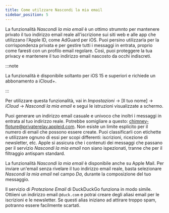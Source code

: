 ```yaml
---
title: Come utilzzare Nascondi la mia email
sidebar_position: 5
---
```


La funzionalità *Nascondi la mia email* è un ottimo strumnto per mantenere privato il tuo indirizzo email reale all'iscrizione sui siti web e alle app che utilizzano l'Apple ID, come AdGuard per iOS. Puoi persino utilizzarla per la corrispondenza privata e per gestire tutti i messaggi in entrata, proprio come faresti con un profilo email regolare. Così, puoi proteggere la tua privacy e mantenere il tuo indirizzo email nascosto da occhi indiscreti.

:::note

La funzionalità è disponibile soltanto per iOS 15 e superiori e richiede un abbonamento a iCloud+.

:::

Per utilizzare questa funzionalità, vai in *Impostazioni* → [Il tuo nome] → *iCloud* → *Nascondi la mia email* e segui le istruzioni visualizzate a schermo.

Puoi generare un indirizzo email casuale e univoco che inoltri i messaggi in entrata al tuo indirizzo reale. Potrebbe somigliare a questo: chimney-floture@privaterelay.appleid.com. Non esiste un limite esplicito per il numero di email che possono essere create. Puoi classificarli con etichette e utilizzare ognuno di essi per scopi differenti: iscrizioni, ricezione di newsletter, etc. Apple si assicura che i contenuti dei messaggi che passano per il servizio *Nascondi la mia email* non siano ispezionati, tranne che per il filtraggio antispam standard.

La funzionalità *Nascondi la mia email* è disponibile anche su Apple Mail. Per inviare un'email senza rivelare il tuo indirizzo email reale, basta selezionare *Nascondi la mia email* nel campo *Da*, durante la composizione del tuo messaggio.

Il servizio di *Protezione Email* di DuckDuckGo funziona in modo simile. Ottiieni un indirizzo email `@duck.com` e potrai creare degli aliasi email per le iscrizioni e le newsletter. Se questi alias iniziano ad attirare troppo spam, potranno essere facilmente scartati.
